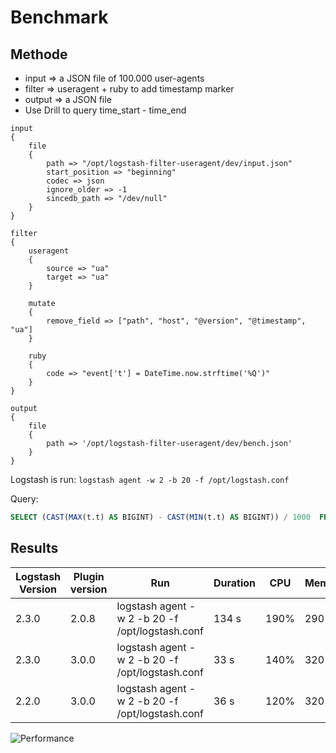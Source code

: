 # Benchmark

## Methode

- input => a JSON file of 100.000 user-agents
- filter => useragent + ruby to add timestamp marker
- output => a JSON file
- Use Drill to query time_start - time_end

```
input
{
    file
    {
        path => "/opt/logstash-filter-useragent/dev/input.json"
        start_position => "beginning"
        codec => json
        ignore_older => -1
        sincedb_path => "/dev/null"
    }
}

filter
{
	useragent
	{
		source => "ua"
		target => "ua"
	}

    mutate
    {
        remove_field => ["path", "host", "@version", "@timestamp", "ua"]
    }

	ruby
	{
		code => "event['t'] = DateTime.now.strftime('%Q')"
	}
}

output
{
	file
	{
		path => '/opt/logstash-filter-useragent/dev/bench.json'
	}
}
```

Logstash is run: ``logstash agent -w 2 -b 20 -f /opt/logstash.conf``

Query:

```sql
SELECT (CAST(MAX(t.t) AS BIGINT) - CAST(MIN(t.t) AS BIGINT)) / 1000  FROM dfs.root.`bench1.json` t
```

## Results

| Logstash Version | Plugin version | Run | Duration | CPU | Memory |
| ------- | ------- | ------------- | -------- | --- | ------ |
| 2.3.0 | 2.0.8   | logstash agent -w 2 -b 20 -f /opt/logstash.conf | 134 s | 190% | 290 MB |
| 2.3.0 | 3.0.0   | logstash agent -w 2 -b 20 -f /opt/logstash.conf | 33 s | 140% | 320 MB |
| 2.2.0 | 3.0.0   | logstash agent -w 2 -b 20 -f /opt/logstash.conf | 36 s | 120% | 320 MB |

![Performance](http://b3.ms/6x1nzaXrADQG)

